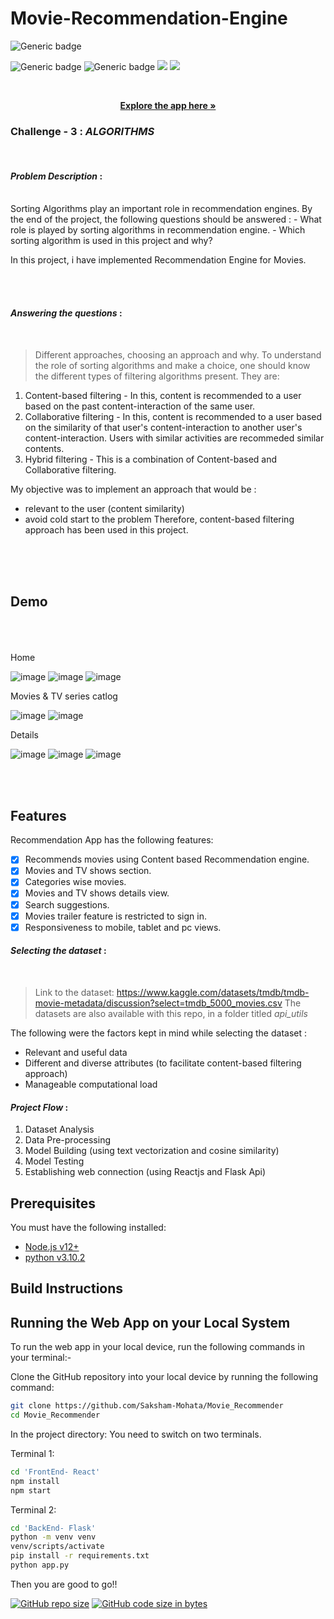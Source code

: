 # Movie-Recommendation-Engine
 
![Generic badge](https://img.shields.io/badge/Heroku-Deployment-orange.svg?style=for-the-badge)

![Generic badge](https://img.shields.io/badge/Python-Language-blue.svg?style=for-the-badge)
![Generic badge](https://img.shields.io/badge/JavaScript-Language-blue.svg?style=for-the-badge)
<img src="https://img.shields.io/badge/react%20-%2320232a.svg?&style=for-the-badge&logo=react&logoColor=%2361DAFB"/> <img src="https://img.shields.io/badge/flask%20-%2320232a.svg?&style=for-the-badge&logo=flask&logoColor=%2361DAFB"/>


<br>
<p align="center">
  <a href="https://moviedb-react-assim.herokuapp.com/"><strong>Explore the app here »</strong></a>
</p>

### Challenge - 3 : *ALGORITHMS* 

<br>

<!-- ABOUT THE PROJECT -->
#### **_Problem Description_** : 
<br>
Sorting Algorithms play an important role in recommendation engines. By the end of the project, the following questions should be answered :
- What role is played by sorting algorithms in recommendation engine.
- Which sorting algorithm is used in this project and why?

In this project, i have implemented Recommendation Engine for Movies.


<br><br>
<!-- APPROACH : WHAT AND WHY -->
#### **_Answering the questions_** :
<br>

> Different approaches, choosing an approach and why.
To understand the role of sorting algorithms and make a choice, one should know the different types of filtering algorithms present. They are:
1. Content-based filtering - In this, content is recommended to a user based on the past content-interaction of the same user.
2. Collaborative filtering - In this, content is recommended to a user based on the similarity of that user's content-interaction to another user's content-interaction. Users with similar activities are recommeded similar contents.
3. Hybrid filtering - This is a combination of Content-based and Collaborative filtering.

My objective was to implement an approach that would be :
- relevant to the user (content similarity)
- avoid cold start to the problem
Therefore, content-based filtering approach has been used in this project.

<br><br><br>
## Demo
<br><br><br>
Home

![image](https://user-images.githubusercontent.com/84794183/171406748-99d789af-5203-4f65-ae7f-a0f9b735465c.png)
![image](https://user-images.githubusercontent.com/84794183/171406921-b86cf611-2751-4792-87f3-3af075999a75.png)
![image](https://user-images.githubusercontent.com/84794183/171405950-785edae3-c717-4505-b7db-925d5ae12d27.png)

Movies & TV series catlog

![image](https://user-images.githubusercontent.com/84794183/171407508-7b52b162-24e7-42fd-891c-74c2f5687185.png)
![image](https://user-images.githubusercontent.com/84794183/171407593-6c4427b4-5abc-46ee-8835-e42581f5ac2e.png)

Details

![image](https://user-images.githubusercontent.com/84794183/171406048-12a0faee-d46d-476d-8b64-ac6bf072be42.png)
![image](https://user-images.githubusercontent.com/84794183/171408179-2ebcefae-eadf-444e-8e6a-1f3ea80a39ac.png)
![image](https://user-images.githubusercontent.com/84794183/171408283-e4f5e5d0-216b-40c7-b5f1-d9fd8ca2640f.png)

<br><br>

## Features

Recommendation App has the following features:

- [x] Recommends movies using Content based Recommendation engine.
- [x] Movies and TV shows section.
- [x] Categories wise movies.
- [x] Movies and TV shows details view.
- [x] Search suggestions.
- [x] Movies trailer feature is restricted to sign in.
- [x] Responsiveness to mobile, tablet and pc views.

<!-- PROJECT PLANNING AND TRAJECTORY -->
#### _Selecting the dataset_ :
<br>

> Link to the dataset: https://www.kaggle.com/datasets/tmdb/tmdb-movie-metadata/discussion?select=tmdb_5000_movies.csv
> The datasets are also available with this repo, in a folder titled *api_utils*

The following were the factors kept in mind while selecting the dataset :
- Relevant and useful data
- Different and diverse attributes (to facilitate content-based filtering approach)
- Manageable computational load


#### _Project Flow_ :
1. Dataset Analysis
2. Data Pre-processing
3. Model Building (using text vectorization and cosine similarity)
4. Model Testing
5. Establishing web connection (using Reactjs and Flask Api)

## Prerequisites

You must have the following installed:

- [Node.js v12+](https://nodejs.org/en/download/)
- [python v3.10.2](https://www.python.org/downloads/)
  
## Build Instructions

Running the Web App on your Local System
-----------------------------------------

To run the web app in your local device, run the following commands in your terminal:-

Clone the GitHub repository into your local device by running the following command:
```bash
git clone https://github.com/Saksham-Mohata/Movie_Recommender
cd Movie_Recommender
```
In the project directory:
  You need to switch on two terminals.
  
Terminal 1:
```bash
cd 'FrontEnd- React'
npm install
npm start
```
  
Terminal 2:
```bash
cd 'BackEnd- Flask'
python -m venv venv
venv/scripts/activate
pip install -r requirements.txt
python app.py
```
  
Then you are good to go!!


[![GitHub repo size](https://img.shields.io/github/repo-size/AssimUjjwal/Recommendation-Engine-Engage22.svg?logo=github&style=social)](https://github.com/aaheli-paul)
[![GitHub code size in bytes](https://img.shields.io/github/languages/code-size/AssimUjjwal/Recommendation-Engine-Engage22.svg?logo=git&style=social)](https://github.com/aaheli-paul/)
